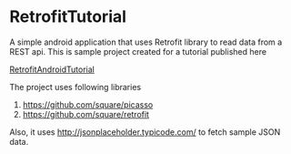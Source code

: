 # RetrofitTutorial
A simple android application that uses Retrofit library to read data from a REST api.
This is sample project created for a tutorial published here

[RetrofitAndroidTutorial](https://medium.com/@prakash_pun/retrofit-a-simple-android-tutorial-48437e4e5a23)

The project uses following libraries

1. https://github.com/square/picasso 
2. https://github.com/square/retrofit


Also, it uses http://jsonplaceholder.typicode.com/ to fetch sample JSON data.
